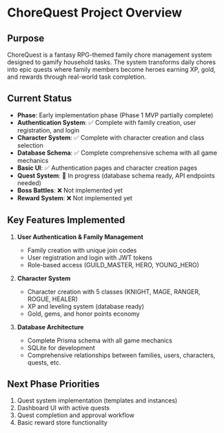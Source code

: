 # ChoreQuest Project Overview

## Purpose
ChoreQuest is a fantasy RPG-themed family chore management system designed to gamify household tasks. The system transforms daily chores into epic quests where family members become heroes earning XP, gold, and rewards through real-world task completion.

## Current Status
- **Phase**: Early implementation phase (Phase 1 MVP partially complete)
- **Authentication System**: ✅ Complete with family creation, user registration, and login
- **Character System**: ✅ Complete with character creation and class selection
- **Database Schema**: ✅ Complete comprehensive schema with all game mechanics
- **Basic UI**: ✅ Authentication pages and character creation pages
- **Quest System**: 🔄 In progress (database schema ready, API endpoints needed)
- **Boss Battles**: ❌ Not implemented yet
- **Reward System**: ❌ Not implemented yet

## Key Features Implemented
1. **User Authentication & Family Management**
   - Family creation with unique join codes
   - User registration and login with JWT tokens
   - Role-based access (GUILD_MASTER, HERO, YOUNG_HERO)

2. **Character System**
   - Character creation with 5 classes (KNIGHT, MAGE, RANGER, ROGUE, HEALER)
   - XP and leveling system (database ready)
   - Gold, gems, and honor points economy

3. **Database Architecture**
   - Complete Prisma schema with all game mechanics
   - SQLite for development
   - Comprehensive relationships between families, users, characters, quests, etc.

## Next Phase Priorities
1. Quest system implementation (templates and instances)
2. Dashboard UI with active quests
3. Quest completion and approval workflow
4. Basic reward store functionality